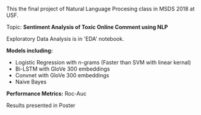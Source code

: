 This the final project of Natural Language Procesing class in MSDS 2018 at USF.

Topic:
**Sentiment Analysis of Toxic Online Comment using NLP**

Exploratory Data Analysis is in 'EDA' notebook.

**Models including:**
 - Logistic Regression with n-grams (Faster than SVM with linear kernal)
 - Bi-LSTM with GloVe 300 embeddings
 - Convnet with GloVe 300 embeddings
 - Naive Bayes


**Performance Metrics:**
Roc-Auc


Results presented in Poster
